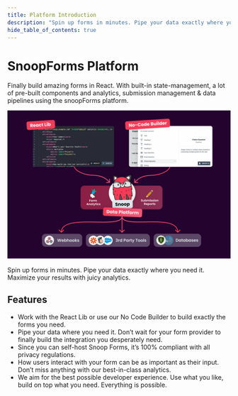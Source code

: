 ```yaml
---
title: Platform Introduction
description: "Spin up forms in minutes. Pipe your data exactly where you need it. Maximize your results with juicy analytics."
hide_table_of_contents: true
---
```


# SnoopForms Platform

Finally build amazing forms in React. With built-in state-management, a lot of pre-built components and analytics, submission management & data pipelines using the snoopForms platform.

![snoopForm Explainer](./img/platform-explainer.svg)

Spin up forms in minutes. Pipe your data exactly where you need it. Maximize your results with juicy analytics.

## Features

- Work with the React Lib or use our No Code Builder to build exactly the forms you need.
- Pipe your data where you need it. Don’t wait for your form provider to finally build the integration you desperately need.
- Since you can self-host Snoop Forms, it’s 100% compliant with all privacy regulations.
- How users interact with your form can be as important as their input. Don’t miss anything with our best-in-class analytics.
- We aim for the best possible developer experience. Use what you like, build on top what you need. Everything is possible.
